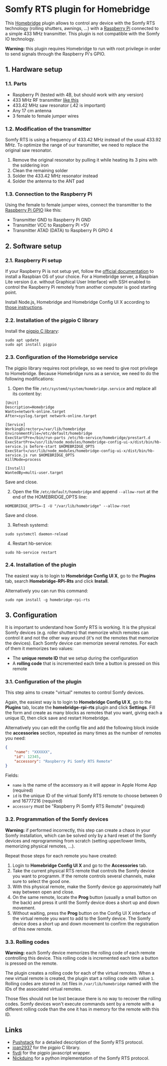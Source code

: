 # Somfy RTS plugin for Homebridge
This [Homebridge](https://github.com/homebridge/homebridge) plugin allows to control any device with the Somfy RTS technology (rolling shutters, awnings, ...) with a [Raspberry Pi](https://www.raspberrypi.org) connected to a simple 433 MHz transmitter. This plugin is not compatible with the Somfy IO technology.

**Warning:** this plugin requires Homebridge to run with root privilege in order to send signals through the Raspberry Pi's GPIO.

## 1. Hardware setup

### 1.1. Parts
- Raspberry Pi (tested with 4B, but should work with any version)
- 433 MHz RF transmitter [like this](https://i.pinimg.com/474x/cb/47/a8/cb47a81619e16eb344d89ee03a382dc1.jpg)
- 433.42 MHz saw resonator (.42 is important)
- Any 17 cm antenna
- 3 female to female jumper wires

### 1.2. Modification of the transmitter
Somfy RTS is using a frequency of 433.42 MHz instead of the usual 433.92 MHz. To optimize the range of our transmitter, we need to replace the original saw resonator.
1. Remove the original resonator by pulling it while heating its 3 pins with the soldering iron
2. Clean the remaining solder
3. Solder the 433.42 MHz resonator instead
4. Solder the antenna to the ANT pad

### 1.3. Connection to the Raspberry Pi
Using the female to female jumper wires, connect the transmitter to the [Raspberry Pi GPIO](https://www.raspberrypi.org/documentation/usage/gpio/) like this:
- Transmitter GND to Raspberry Pi GND
- Transmitter VCC to Raspberry Pi +5V
- Transmitter ATAD (DATA) to Raspberry Pi GPIO 4

## 2. Software setup

### 2.1. Raspberry Pi setup
If your Raspberry Pi is not setup yet, follow the [official documentation](https://www.raspberrypi.org/documentation/) to install a Raspbian OS of your choice. For a Homebridge server, a Raspbian Lite version (i.e. without Graphical User Interface) with SSH enabled to control the Raspberry Pi remotely from another computer is good starting point.

Install Node.js, Homebridge and Homebridge Config UI X according to [those instructions](https://github.com/homebridge/homebridge/wiki/Install-Homebridge-on-Raspbian).

### 2.2. Installation of the pigpio C library
Install the [pigpio C library](https://github.com/joan2937/pigpio):
```
sudo apt update
sudo apt install pigpio
```

### 2.3. Configuration of the Homebridge service
The pigpio library requires root privilege, so we need to give root privilege to Homebridge. Because Homebridge runs as a service, we need to do the following modifications:
1. Open the file `/etc/systemd/system/homebridge.service` and replace all its content by:
```
[Unit]
Description=Homebridge
Wants=network-online.target
After=syslog.target network-online.target

[Service]
WorkingDirectory=/var/lib/homebridge
EnvironmentFile=/etc/default/homebridge
ExecStartPre=/bin/run-parts /etc/hb-service/homebridge/prestart.d
ExecStartPre=/usr/lib/node_modules/homebridge-config-ui-x/dist/bin/hb-service.js before-start $HOMEBRIDGE_OPTS
ExecStart=/usr/lib/node_modules/homebridge-config-ui-x/dist/bin/hb-service.js run $HOMEBRIDGE_OPTS
KillMode=process

[Install]
WantedBy=multi-user.target
```
Save and close.

2. Open the file `/etc/default/homebridge` and append `--allow-root` at the end of the HOMEBRIDGE_OPTS line:
```
HOMEBRIDGE_OPTS=-I -U "/var/lib/homebridge" --allow-root
```
Save and close.

3. Refresh systemd:
```
sudo systemctl daemon-reload
```

4. Restart hb-service:
```
sudo hb-service restart
```

### 2.4. Installation of the plugin
The easiest way is to login to **Homebridge Config UI X**, go to the **Plugins** tab, search **Homebridge-RPi-Rts** and click **Install**.

Alternatively you can run this command:
```
sudo npm install -g homebridge-rpi-rts
```

## 3. Configuration

It is important to understand how Somfy RTS is working. It is the physical Somfy devices (e.g. roller shutters) that memorize which remotes can control it and not the other way around (it's not the remotes that memorize the devices). Each Somfy device can memorize several remotes. For each of them it memorizes two values:
- The **unique remote ID** that we setup during the configuration
- A **rolling code** that is incremented each time a button is pressed on this remote

### 3.1. Configuration of the plugin
This step aims to create "virtual" remotes to control Somfy devices.

Again, the easiest way is to login to **Homebridge Config UI X**, go to the **Plugins** tab, locate the **homebridge-rpi-rts** plugin and click **Settings**. Fill the form and create as many blocks as remotes that you want, giving each a unique ID, then click save and restart Homebridge.

Alternatively you can edit the config file and add the following block inside the **accessories** section, repeated as many times as the number of remotes you need:
```json
{
    "name": "XXXXXX",
    "id": 12345,
    "accessory": "Raspberry Pi Somfy RTS Remote"
}
```
Fields:
- `name` is the name of the accessory as it will appear in Apple Home App (required)
- `id` is the unique ID of the virtual Somfy RTS remote to choose between 0 and 16777216 (required)
- `accessory` must be "Raspberry Pi Somfy RTS Remote" (required)

### 3.2. Programmation of the Somfy devices
**Warning:** if performed incorrectly, this step can create a chaos in your Somfy installation, which can be solved only by a hard reset of the Somfy devices and reprogramming from scratch (setting upper/lower limits, memorizing physical remotes, ...).

Repeat those steps for each remote you have created:
1. Login to **Homebridge Config UI X** and go to the **Accessories** tab.
2. Take the current physical RTS remote that controls the Somfy device you want to programm. If the remote controls several channels, make sure to select the good one.
3. With this physical remote, make the Somfy device go approximately half way between open and close.
4. On the same remote, locate the **Prog** button (usually a small button on the back) and press it until the Somfy device does a short up and down movement.
5. Without waiting, press the **Prog** button on the Config UI X interface of the virtual remote you want to add to the Somfy device. The Somfy device does a short up and down movement to confirm the registration of this new remote.

### 3.3. Rolling codes
**Warning:** each Somfy device memorizes the rolling code of each remote controlling this device. This rolling code is incremented each time a button is pressed on the remote.

The plugin creates a rolling code for each of the virtual remotes. When a new virtual remote is created, the plugin start a rolling code with value `1`. Rolling codes are stored in .txt files in `/var/lib/homebridge` named with the IDs of the associated virtual remotes.

Those files should not be lost because there is no way to recover the rolling codes. Somfy devices won't execute commands sent by a remote with a different rolling code than the one it has in memory for the remote with this ID. 

## Links
- [Pushstack](https://pushstack.wordpress.com/somfy-rts-protocol/) for a detailed description of the Somfy RTS protocol.
- [joan2937](https://github.com/joan2937/pigpio) for the pigpio C library.
- [fivdi](https://github.com/fivdi/pigpio) for the pigpio javascript wrapper.
- [Nickduino](https://github.com/Nickduino/Pi-Somfy) for a python implementation of the Somfy RTS protocol.
